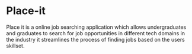 # Place-it
Place it is a online job searching application which allows undergraduates and graduates to search for job opportunities in different tech domains in the industry it streamlines the process of finding jobs based on the users skillset.
